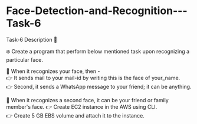 # Face-Detection-and-Recognition---Task-6
Task-6 Description 📄

❄️ Create a program that perform below mentioned task upon recognizing a particular face. 

📌 When it recognizes your face, then -  
👉 It sends mail to your mail-id by writing this is the face of your_name.  
👉 Second, it sends a WhatsApp message to your friend; it can be anything.  

📌 When it recognizes a second face, it can be your friend or family member's face. 
👉 Create EC2 instance in the AWS using CLI.  
👉 Create 5 GB EBS volume and attach it to the instance. 
